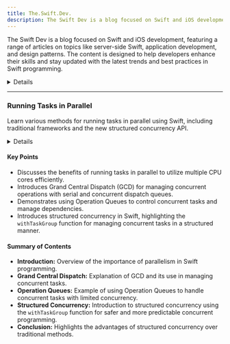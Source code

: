 ```yaml
---
title: The.Swift.Dev.
description: The Swift Dev is a blog focused on Swift and iOS development, featuring a range of articles on topics like server-side Swift, application development, and design patterns. The content is designed to help developers enhance their skills and stay updated with the latest trends and best practices in Swift programming.
---
```


The Swift Dev is a blog focused on Swift and iOS development, featuring a range of articles on topics like server-side Swift, application development, and design patterns. The content is designed to help developers enhance their skills and stay updated with the latest trends and best practices in Swift programming.

<details>
**URL:** https://theswiftdev.com/

**Authors:** `Tibor Bödecs`

**Complexity Levels:**
   - **Beginner:** `25%`
   - **Intermediate:** `50%`
   - **Advanced:** `25%`

**Frequency of Posting:** Monthly

**Types of Content:**
   - **Articles:** `60%` (In-depth articles and best practices)
   - **Tutorials:** `30%` (Step-by-step guides and practical examples)
   - **News:** `10%` (Updates on Swift and iOS development)

**Additional Features:**
   - **Newsletter:** Available for regular updates and news.
   - **Books and Courses:** Curated learning resources.
</details>

<LinkCard title="Visit The Swift Dev" href="https://theswiftdev.com/" />

---

### Running Tasks in Parallel
Learn various methods for running tasks in parallel using Swift, including traditional frameworks and the new structured concurrency API.

<details>
**URL:** [https://theswiftdev.com/running-tasks-in-parallel/](https://theswiftdev.com/running-tasks-in-parallel/)

**Published:** 2023/02/09  
**Last Updated:** 2023/02/09

**Authors:** Tibor Bödecs

**Tags:**  
`Swift Concurrency`, `Grand Central Dispatch`, `Operation Queues`, `Structured Concurrency`
</details>

#### Key Points
- Discusses the benefits of running tasks in parallel to utilize multiple CPU cores efficiently.
- Introduces Grand Central Dispatch (GCD) for managing concurrent operations with serial and concurrent dispatch queues.
- Demonstrates using Operation Queues to control concurrent tasks and manage dependencies.
- Introduces structured concurrency in Swift, highlighting the `withTaskGroup` function for managing concurrent tasks in a structured manner.

#### Summary of Contents
- **Introduction:** Overview of the importance of parallelism in Swift programming.
- **Grand Central Dispatch:** Explanation of GCD and its use in managing concurrent tasks.
- **Operation Queues:** Example of using Operation Queues to handle concurrent tasks with limited concurrency.
- **Structured Concurrency:** Introduction to structured concurrency using the `withTaskGroup` function for safer and more predictable concurrent programming.
- **Conclusion:** Highlights the advantages of structured concurrency over traditional methods.

<LinkCard title="Read Full Article" href="https://theswiftdev.com/running-tasks-in-parallel/" />
